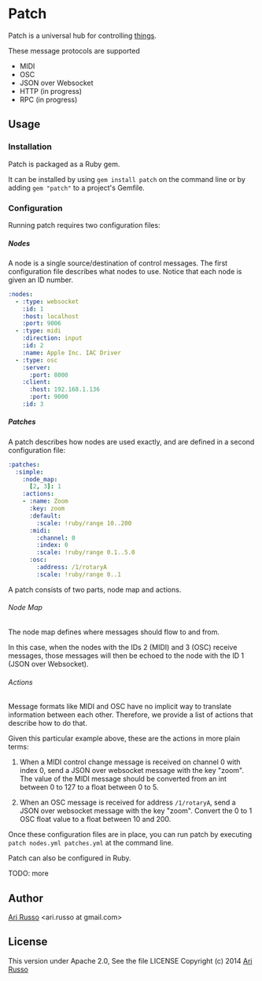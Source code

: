 # Patch

Patch is a universal hub for controlling [things](http://en.wikipedia.org/wiki/Internet_of_Things).  

These message protocols are supported

* MIDI
* OSC
* JSON over Websocket
* HTTP (in progress)
* RPC (in progress)

## Usage

### Installation

Patch is packaged as a Ruby gem.  

It can be installed by using `gem install patch` on the command line or by adding `gem "patch"` to a project's Gemfile.

### Configuration

Running patch requires two configuration files:

##### Nodes

A node is a single source/destination of control messages.  The first configuration file describes what nodes to use.  Notice that each node is given an ID number.

```yaml
:nodes:
  - :type: websocket
    :id: 1
    :host: localhost
    :port: 9006
  - :type: midi
    :direction: input
    :id: 2
    :name: Apple Inc. IAC Driver
  - :type: osc
    :server:
      :port: 8000
    :client:
      :host: 192.168.1.136
      :port: 9000
    :id: 3
```

##### Patches

A patch describes how nodes are used exactly, and are defined in a second configuration file:

```yaml
:patches:
  :simple:
    :node_map:
      [2, 3]: 1
    :actions:
    - :name: Zoom
      :key: zoom
      :default:
        :scale: !ruby/range 10..200
      :midi:
        :channel: 0
        :index: 0
        :scale: !ruby/range 0.1..5.0
      :osc:
        :address: /1/rotaryA
        :scale: !ruby/range 0..1

```

A patch consists of two parts, node map and actions.

###### Node Map

The node map defines where messages should flow to and from.  

In this case, when the nodes with the IDs 2 (MIDI) and 3 (OSC) receive messages, those messages will then be echoed to the node with the ID 1 (JSON over Websocket).

###### Actions

Message formats like MIDI and OSC have no implicit way to translate information between each other.  Therefore, we provide a list of actions that describe how to do that.

Given this particular example above, these are the actions in more plain terms:

1. When a MIDI control change message is received on channel 0 with index 0, send a JSON over websocket message with the key "zoom".  The value of the MIDI message should be converted from an int between 0 to 127 to a float between 0 to 5.

2. When an OSC message is received for address `/1/rotaryA`, send a JSON over websocket message with the key "zoom".  Convert the 0 to 1 OSC float value to a float between 10 and 200.

Once these configuration files are in place, you can run patch by executing `patch nodes.yml patches.yml` at the command line.

Patch can also be configured in Ruby.

TODO: more

## Author

[Ari Russo](http://github.com/arirusso) <ari.russo at gmail.com>

## License

This version under Apache 2.0, See the file LICENSE
Copyright (c) 2014 [Ari Russo](http://arirusso.com) 
